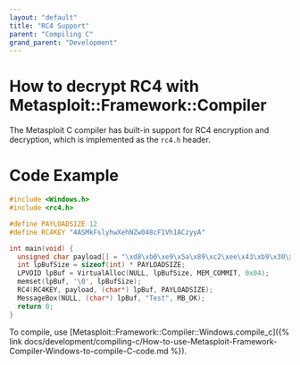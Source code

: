 ```yaml
---
layout: "default"
title: "RC4 Support"
parent: "Compiling C"
grand_parent: "Development"
---
```


# How to decrypt RC4 with Metasploit::Framework::Compiler

The Metasploit C compiler has built-in support for RC4 encryption and decryption, which is implemented as the `rc4.h` header.

# Code Example

```c
#include <Windows.h>
#include <rc4.h>

#define PAYLOADSIZE 12
#define RC4KEY "4ASMkFslyhwXehNZw048cF1Vh1ACzyyA"

int main(void) {
  unsigned char payload[] = "\xd8\xb0\xe9\x5a\x89\xc2\xee\x43\xb9\x30\xd0\x86";
  int lpBufSize = sizeof(int) * PAYLOADSIZE;
  LPVOID lpBuf = VirtualAlloc(NULL, lpBufSize, MEM_COMMIT, 0x04);
  memset(lpBuf, '\0', lpBufSize);
  RC4(RC4KEY, payload, (char*) lpBuf, PAYLOADSIZE);
  MessageBox(NULL, (char*) lpBuf, "Test", MB_OK);
  return 0;
}
```

To compile, use [Metasploit::Framework::Compiler::Windows.compile_c]({% link docs/development/compiling-c/How-to-use-Metasploit-Framework-Compiler-Windows-to-compile-C-code.md %}).